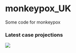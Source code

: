 # monkeypox_UK
 Some code for monkeypox

### Latest case projections
![](plots/case_projections_2022-08-1.png)
